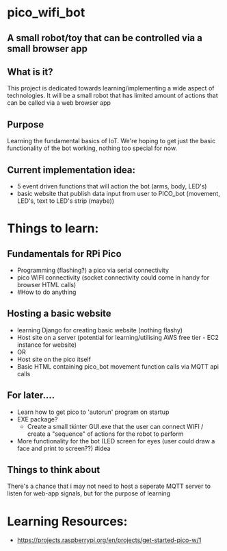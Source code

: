 # pico_wifi_bot
## A small robot/toy that can be controlled via a small browser app

## What is it?
This project is dedicated towards learning/implementing a wide aspect of technologies.
It will be a small robot that has limited amount of actions that can be called via a web browser app

## Purpose
Learning the fundamental basics of IoT.
We're hoping to get just the basic functionality of the bot working, nothing too special for now.

  ## Current implementation idea:
  - 5 event driven functions that will action the bot (arms, body, LED's)
  - basic website that publish data input from user to PICO_bot (movement, LED's, text to LED's strip (maybe))

# Things to learn:
## Fundamentals for RPi Pico
- Programming (flashing?) a pico via serial connectivity 
- pico WIFI connectivity (socket connectivity could come in handy for browser HTML calls)
- #How to do anything

## Hosting a basic website
- learning Django for creating basic website (nothing flashy)
- Host site on a server (potential for learning/utilising AWS free tier - EC2 instance for website)
- OR
- Host site on the pico itself
- Basic HTML containing pico_bot movement function calls via MQTT api calls

## For later....
- Learn how to get pico to 'autorun' program on startup
- EXE package?
  - Create a small tkinter GUI.exe that the user can connect WIFI / create a "sequence" of actions for the robot to perform
- More functionality for the bot (LED screen for eyes (user could draw a face and print to screen??) #idea

## Things to think about
There's a chance that i may not need to host a seperate MQTT server to listen for web-app signals, but for the purpose of learning

# Learning Resources:
- https://projects.raspberrypi.org/en/projects/get-started-pico-w/1
